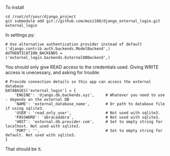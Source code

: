 To install

    cd /root/of/your/django_project
    git submodule add git://github.com/mozz100/django_external_login.git external_login

In settings.py:

    # Use alternative authentication provider instead of default ('django.contrib.auth.backends.ModelBackend',)
    AUTHENTICATION_BACKENDS = ('external_login.backends.ExternalDBBackend',)

You should only give READ access to the credentials used.  Giving WRITE access is unecessary, and asking for trouble.

    # Provide connection details so this app can access the external database
    DATABASES['external_login'] = {
        'ENGINE': 'django.db.backends.xyz',     # Whatever you need to use - depends on the external DB
        'NAME': 'external_database_name',       # Or path to database file if using sqlite3.
        'USER': 'read_only_user',               # Not used with sqlite3.
        'PASSWORD': 'abracadabra',              # Not used with sqlite3.
        'HOST': 'external.db.provider.com',     # Set to empty string for localhost. Not used with sqlite3.
        'PORT': '',                             # Set to empty string for default. Not used with sqlite3.
    }

That should be it.